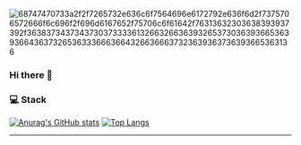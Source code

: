 ![68747470733a2f2f7265732e636c6f7564696e6172792e636f6d2f7375706572666f6c696f2f696d6167652f75706c6f61642f76313632303638393937392f363837343734373037333361326632663639326537303639366536393664363732653633366636643266366637323639363736393665363136](https://user-images.githubusercontent.com/58959408/232639433-cb0aea21-66f0-4508-a771-85e2089c5a87.gif)

### Hi there 👋

<!--
<h3> 🏫  42 Seoul </h3>
[![junmkang's 42 stats](https://badge42.herokuapp.com/api/stats/junmkang)](https://github.com/moaoh)
<img align="right" alt="GIF" src="https://user-images.githubusercontent.com/50203674/125196260-2e044100-e294-11eb-8a9f-f48deb9d446a.gif" width="200" height="200" />
<img align="right" alt="GIF" src="https://user-images.githubusercontent.com/50203674/125195599-4b83db80-e291-11eb-91fc-f04f686b787d.gif" width="200" height="200" />
-->

<h3> 💻  Stack </h3>

[![Anurag's GitHub stats](https://github-readme-stats.vercel.app/api?username=moaoh&show_icons=true&theme=gruvbox)](https://github.com/moaoh)
[![Top Langs](https://github-readme-stats.vercel.app/api/top-langs/?username=moaoh&layout=compact&theme=nord)](https://github.com/moaoh)

---

